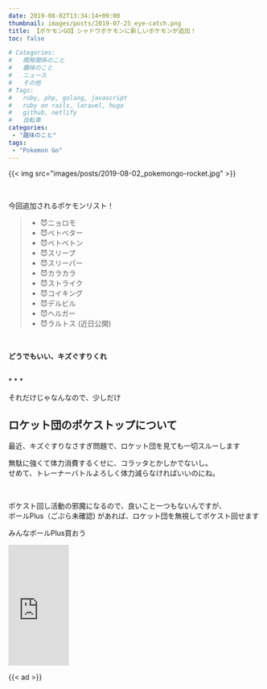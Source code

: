 ```yaml
---
date: 2019-08-02T13:34:14+09:00
thumbnail: images/posts/2019-07-25_eye-catch.png
title: 【ポケモンGO】シャドウポケモンに新しいポケモンが追加！
toc: false

# Categories:
#   開発関係のこと
#   趣味のこと
#   ニュース
#   その他
# Tags:
#   ruby, php, golang, javascript
#   ruby on rails, laravel, hugo
#   github, netlify
#   自転車
categories:
 - "趣味のこと"
tags:
 - "Pokemon Go"
---
```


{{< img src="images/posts/2019-08-02_pokemongo-rocket.jpg" >}}

<br>

今回追加されるポケモンリスト！

> - 😈ニョロモ
> - 😈ベトベター
> - 😈ベトベトン
> - 😈スリープ
> - 😈スリーパー
> - 😈カラカラ
> - 😈ストライク
> - 😈コイキング
> - 😈デルビル
> - 😈ヘルガー
> - 😈ラルトス (近日公開)

<br>

__どうでもいい、キズぐすりくれ__

<br>
* * *
<br>

それだけじゃなんなので、少しだけ

## ロケット団のポケストップについて

最近、キズぐすりなさすぎ問題で、ロケット団を見ても一切スルーします

無駄に強くて体力消費するくせに、コラッタとかしかでないし。  
せめて、トレーナーバトルよろしく体力減らなければいいのにね。

<br>

ポケスト回し活動の邪魔になるので、良いこと一つもないんですが、  
ボールPlus（ごぷら未確認) があれば、ロケット団を無視してポケスト回せます

みんなボールPlus買おう

<iframe style="width:120px;height:240px;" marginwidth="0" marginheight="0" scrolling="no" frameborder="0" src="https://rcm-fe.amazon-adsystem.com/e/cm?ref=qf_sp_asin_til&t=masaquid-22&m=amazon&o=9&p=8&l=as1&IS2=1&detail=1&asins=B07L6JVGDD&linkId=add69ee3885d7bd91a94117ab24f9cdc&bc1=000000&lt1=_blank&fc1=333333&lc1=0066c0&bg1=ffffff&f=ifr">
    </iframe>

{{< ad >}}